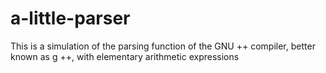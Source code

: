 # a-little-parser
This is a simulation of the parsing function of the GNU ++ compiler, better known as g ++, with elementary arithmetic expressions
